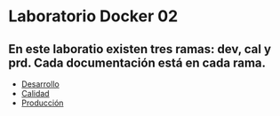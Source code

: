 # Laboratorio Docker 02
## En este laboratio existen tres ramas: dev, cal y prd. Cada documentación está en cada rama.
* [Desarrollo](https://github.com/mariocampos/Laboratorio-docker-02/tree/dev)
* [Calidad](https://github.com/mariocampos/Laboratorio-docker-02/tree/cal)
* [Producción](https://github.com/mariocampos/Laboratorio-docker-02/tree/prd)
